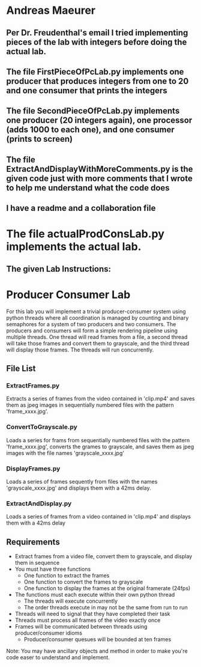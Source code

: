 # Andreas Maeurer

## Per Dr. Freudenthal's email I tried implementing pieces of the lab with integers before doing the actual lab.

## The file FirstPieceOfPcLab.py implements one producer that produces integers from one to 20 and one consumer that prints the integers

## The file SecondPieceOfPcLab.py implements one producer (20 integers again), one processor (adds 1000 to each one), and one consumer (prints to screen)

## The file ExtractAndDisplayWithMoreComments.py is the given code just with more comments that I wrote to help me understand what the code does

## I have a readme and a collaboration file

# The file actualProdConsLab.py implements the actual lab.

## The given Lab Instructions:

# Producer Consumer Lab

For this lab you will implement a trivial producer-consumer system using
python threads where all coordination is managed by counting and binary
semaphores for a system of two producers and two consumers. The producers and
consumers will form a simple rendering pipeline using multiple threads. One
thread will read frames from a file, a second thread will take those frames
and convert them to grayscale, and the third thread will display those
frames. The threads will run concurrently.

## File List
### ExtractFrames.py
Extracts a series of frames from the video contained in 'clip.mp4' and saves 
them as jpeg images in sequentially numbered files with the pattern
'frame_xxxx.jpg'.

### ConvertToGrayscale.py
Loads a series for frams from sequentially numbered files with the pattern
'frame_xxxx.jpg', converts the grames to grayscale, and saves them as jpeg
images with the file names 'grayscale_xxxx.jpg'

### DisplayFrames.py
Loads a series of frames sequently from files with the names
'grayscale_xxxx.jpg' and displays them with a 42ms delay.

### ExtractAndDisplay.py
Loads a series of frames from a video contained in 'clip.mp4' and displays 
them with a 42ms delay

## Requirements
* Extract frames from a video file, convert them to grayscale, and display
them in sequence
* You must have three functions
  * One function to extract the frames
  * One function to convert the frames to grayscale
  * One function to display the frames at the original framerate (24fps)
* The functions must each execute within their own python thread
  * The threads will execute concurrently
  * The order threads execute in may not be the same from run to run
* Threads will need to signal that they have completed their task
* Threads must process all frames of the video exactly once
* Frames will be communicated between threads using producer/consumer idioms
  * Producer/consumer quesues will be bounded at ten frames

Note: You may have ancillary objects and method in order to make you're code easer to understand and implement.



